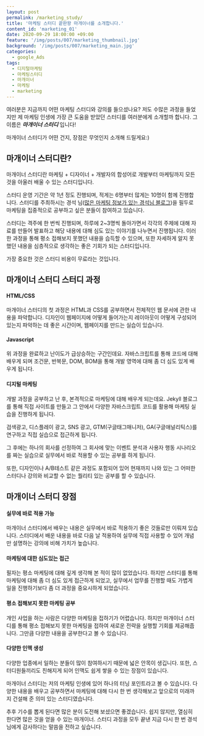 ```yaml
---
layout: post
permalink: /marketing_study/
title: '마케팅 스터디 끝판왕 마개이너를 소개합니다.'
content_id: 'marketing_01'
date: 2020-09-29 18:00:00 +09:00
feature: '/img/posts/007/marketing_thumbnail.jpg'
background: '/img/posts/007/marketing_main.jpg'
categories:  
  - google_Ads
tags:
  - 디지털마케팅
  - 마케팅스터디
  - 마개이너
  - 마케팅
  - marketing
---
```


여러분은 지금까지 어떤 마케팅 스터디와 강의를 들으셨나요? 저도 수많은 과정을 들었지만 제 마케팅 인생에 가장 큰 도움을 받았던 스터디를 여러분에게 소개할까 합니다. 그 이름은  ***마개이너 스터디***  입니다!

마개이너 스터디가 어떤 건지, 장점은 무엇인지 소개해 드릴게요:)

## 마개이너 스터디란? ##

마개이너 스터디란 마케팅 + 디자이너 + 개발자의 합성어로 개발부터 마케팅까지 모든 것을 아울러 배울 수 있는 스터디입니다.

스터디 운영 기간은 약 1년 정도 진행되며, 적게는 6명부터 많게는 10명이 함께 진행합니다. 스터디를 주최하시는 경석 님(<a href="https://ogaeng.com/introduce-mgin" target="_blank">많은 마케팅 정보가 있는 경석님 블로그</a>)을 필두로 마케팅을 집중적으로 공부하고 싶은 분들이 참여하고 있습니다.

스터디는 격주에 한 번씩 진행되며, 하루에 2~3명씩 돌아가면서 각각의 주제에 대해 자료를 만들어 발표하고 해당 내용에 대해 심도 있는 이야기를 나누면서 진행됩니다. 이러한 과정을 통해 평소 접해보지 못했던 내용을 습득할 수 있으며, 또한 자세하게 알지 못했던 내용을 심층적으로 생각하는 좋은 기회가 되는 스터디입니다.

가장 중요한 것은 스터디 비용이 무료라는 것입니다.

## 마개이너 스터디 스터디 과정 ##

<h4>HTML/CSS</h4>

마개이너 스터디의 첫 과정은 HTML과 CSS를 공부하면서 전체적인 웹 문서에 관한 내용을 파악합니다. 디자인이 웹페이지에 어떻게 들어가는지 레이아웃이 어떻게 구성되어 있는지 파악하는 데 좋은 시간이며, 웹페이지를 만드는 실습이 있습니다.

<h4>Javascript</h4>

위 과정을 완료하고 난이도가 급상승하는 구간인데요. 자바스크립트를 통해 코드에 대해 배우게 되며 조건문, 반복문, DOM, BOM을 통해 개발 영역에 대해 좀 더 심도 있게 배우게 됩니다.

<h4>디지털 마케팅</h4>

개발 과정을 공부하고 난 후, 본격적으로 마케팅에 대해 배우게 되는데요. Jekyll 블로그를 통해 직접 사이트를 만들고 그 안에서 다양한 자바스크립트 코드를 활용해 마케팅 실습을 진행하게 됩니다.

검색광고, 디스플레이 광고, SNS 광고, GTM(구글태그매니저), GA(구글애널리틱스)를 연구하고 직접 실습으로 접근하게 됩니다.

그 후에는 하나의 회사를 선정하여 그 회사에 맞는 이벤트 분석과 사용자 행동 시나리오를 짜는 실습으로 실무에서 바로 적용할 수 있는 공부를 하게 됩니다.

또한, 디자인이나 A/B테스트 같은 과정도 포함되어 있어 현재까지 나와 있는 그 어떠한 스터디나 강의와 비교할 수 없는 퀄리티 있는 공부를 할 수 있습니다.

## 마개이너 스터디 장점 ##

<h4>실무에 바로 적용 가능</h4>

마개이너 스터디에서 배우는 내용은 실무에서 바로 적용하기 좋은 것들로만 이뤄져 있습니다. 스터디에서 배운 내용을 바로 다음 날 적용하여 실무에 직접 사용할 수 있어 개념만 설명하는 강의에 비해 가치가 높습니다.

<h4>마케팅에 대한 심도있는 접근</h4>

필자는 평소 마케팅에 대해 깊게 생각해 본 적이 많이 없었습니다. 하지만 스터디를 통해 마케팅에 대해 좀 더 심도 있게 접근하게 되었고, 실무에서 업무를 진행할 때도 가볍게 일을 진행하기보다 좀 더 과정을 중요시하게 되었습니다.

<h4>평소 접해보지 못한 마케팅 공부</h4>

개인 사업을 하는 사람은 다양한 마케팅을 접하기가 어렵습니다. 하지만 마개이너 스터디를 통해 평소 접해보지 못한 마케팅을 접하여 새로운 전략을 실행할 기회를 제공해줍니다. 그만큼 다양한 내용을 공부한다고 볼 수 있습니다.

<h4>다양한 인맥 생성</h4>

다양한 업종에서 일하는 분들이 많이 참여하시기 때문에 넓은 안목이 생깁니다. 또한, 스터디원들끼리도 친해지게 되어 인맥도 쉽게 쌓을 수 있는 장점이 있습니다.

마개이너 스터디는 저의 마케팅 인생에 있어 하나의 터닝 포인트라고 볼 수 있습니다. 다양한 내용을 배우고 공부하면서 마케팅에 대해 다시 한 번 생각해보고 앞으로의 미래까지 건설해 준 의미 있는 스터디였습니다.

추후 기수를 뽑게 된다면 많은 분이 도전해 보셨으면 좋겠습니다. 쉽지 않지만, 열심히 한다면 많은 것을 얻을 수 있는 마개이너. 스터디 과정을 모두 끝낸 지금 다시 한 번 경석님에게 감사하다는 말씀을 전하고 싶습니다.